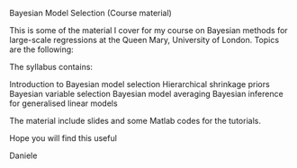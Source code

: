 Bayesian Model Selection (Course material)

This is some of the material I cover for my course on Bayesian methods for large-scale regressions at the Queen Mary, University of London. Topics are the following:

The syllabus contains:

Introduction to Bayesian model selection
Hierarchical shrinkage priors
Bayesian variable selection
Bayesian model averaging
Bayesian inference for generalised linear models

The material include slides and some Matlab codes for the tutorials. 

Hope you will find this useful

Daniele

